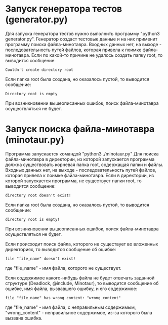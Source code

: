 # Запуск генератора тестов (generator.py)
Для запуска генератора тестов нужно выполнить программу  "python3 generator.py". Генератор создаст тестовые данные и на них применит программу поиска файла-минотавра. Входных данных нет, на выходе - последовательность путей файлов, которая привела к поимке файла-минотавра. Если по какой-то причине не удалось создать папку root, то выводится сообщение:

    Couldn't create directory root
   
Если папка root была создана, но оказалось пустой, то выводится сообщение:

    Directory root is empty
    
При возникновении вышеописанных ошибок, поиск файла-минотавра осуществляться не будет.    
# Запуск поиска файла-минотавра (minotaur.py)
Программа запускается командой "python3 ./minotaur.py"
Для поиска файла-минотавра в директории, из которой запускается программа должна существовать корневая папка root, содержащая папки и файлы. Входных данных нет, на выходе - последовательность путей файлов, которая привела к поимке файла-минотавра.
Если в директории, из которой запускается программа, не существует папки  root, то выводится сообщение:

    directory root doesn't exist!
   
Если папка root была создана, но оказалось пустой, то выводится сообщение:

    directory root is empty!

При возникновении вышеописанных ошибок, поиск файла-минотавра осуществляться не будет.

Если происходит поиск файла, которого не существует во вложенных директориях, то выводится сообщение об ошибке:

    file "file_name" doesn't exist!

где "file_name" - имя файла, которого не существует.

Если содержимое какого-нибудь файла не будет отвечать заданной структуре (Deadlock, @include, Minotaur), то выводится сообщение об ошибке, имя файла, вызвавшего ошибку, и его содержимое:

    file "file_name" has wrong content: "wrong_content"
    
где "file_name" - имя файла, с неправильным содержимым, "wrong_content" - 
неправильное содержимое, из-за которого была вызвана ошибка.
